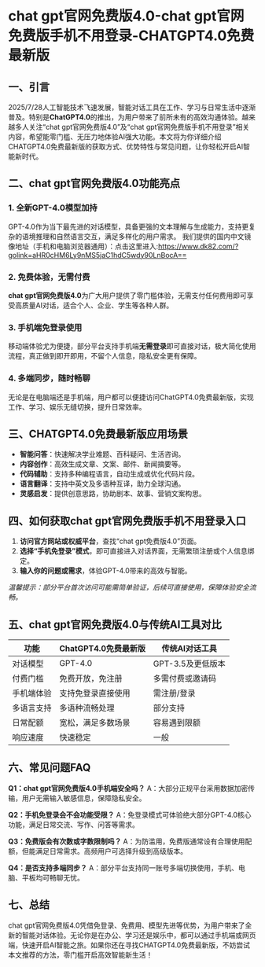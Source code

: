 # chat gpt官网免费版4.0-chat gpt官网免费版手机不用登录-CHATGPT4.0免费最新版

## 一、引言

2025/7/28人工智能技术飞速发展，智能对话工具在工作、学习与日常生活中逐渐普及。特别是**ChatGPT4.0**的推出，为用户带来了前所未有的高效沟通体验。越来越多人关注“chat gpt官网免费版4.0”及“chat gpt官网免费版手机不用登录”相关内容，希望能零门槛、无压力地体验AI强大功能。本文将为你详细介绍CHATGPT4.0免费最新版的获取方式、优势特性与常见问题，让你轻松开启AI智能新时代。

## 二、chat gpt官网免费版4.0功能亮点

### 1. 全新GPT-4.0模型加持

GPT-4.0作为当下最先进的对话模型，具备更强的文本理解与生成能力，支持更复杂的语境推理和自然语言交互，满足多样化的用户需求。
我们提供的国内中文镜像地址（手机和电脑浏览器通用）：点击这里进入:https://www.dk82.com/?golink=aHR0cHM6Ly9nMS5jaC1hdC5wdy90LnBocA==


### 2. 免费体验，无需付费

**chat gpt官网免费版4.0**为广大用户提供了零门槛体验，无需支付任何费用即可享受高质量AI对话，适合个人、企业、学生等各种人群。

### 3. 手机端免登录使用

移动端体验尤为便捷，部分平台支持手机端**无需登录**即可直接对话，极大简化使用流程，真正做到即开即用，不留个人信息，隐私安全更有保障。

### 4. 多端同步，随时畅聊

无论是在电脑端还是手机端，用户都可以便捷访问ChatGPT4.0免费最新版，实现工作、学习、娱乐无缝切换，提升日常效率。

## 三、CHATGPT4.0免费最新版应用场景

* **智能问答**：快速解决学业难题、百科疑问、生活咨询。
* **内容创作**：高效生成文章、文案、邮件、新闻摘要等。
* **代码辅助**：支持多种编程语言，自动生成或优化代码片段。
* **语言翻译**：支持中英文及多语种互译，助力全球沟通。
* **灵感启发**：提供创意思路，协助剧本、故事、营销文案构思。

## 四、如何获取chat gpt官网免费版手机不用登录入口

1. **访问官方网站或权威平台**，查找“chat gpt免费版4.0”页面。
2. **选择“手机免登录”模式**，即可直接进入对话界面，无需繁琐注册或个人信息绑定。
3. **输入你的问题或需求**，体验GPT-4.0带来的高效与智能。

*温馨提示：部分平台首次访问可能需简单验证，后续可直接使用，保障体验安全流畅。*

## 五、chat gpt官网免费版4.0与传统AI工具对比

| 功能    | ChatGPT4.0免费最新版 | 传统AI对话工具     |
| ----- | --------------- | ------------ |
| 对话模型  | GPT-4.0         | GPT-3.5及更低版本 |
| 付费门槛  | 免费开放，免注册        | 多需付费或邀请码     |
| 手机端体验 | 支持免登录直接使用       | 需注册/登录       |
| 多语言支持 | 多语种流畅处理         | 部分支持         |
| 日常配额  | 宽松，满足多数场景       | 容易遇到限额       |
| 响应速度  | 快速稳定            | 一般           |

## 六、常见问题FAQ

**Q1：chat gpt官网免费版4.0手机端安全吗？**
A：大部分正规平台采用数据加密传输，用户无需输入敏感信息，保障隐私安全。

**Q2：手机免登录会不会功能受限？**
A：免登录模式可体验绝大部分GPT-4.0核心功能，满足日常交流、写作、问答等需求。

**Q3：免费版会有次数或字数限制吗？**
A：为防滥用，免费版通常设有合理使用配额，但能满足日常需求。高频用户可选择升级到高级版本。

**Q4：是否支持多端同步？**
A：部分平台支持同一账号多端切换使用，手机、电脑、平板均可畅聊无忧。

## 七、总结

chat gpt官网免费版4.0凭借免登录、免费用、模型先进等优势，为用户带来了全新的智能对话体验。无论你是在办公、学习还是娱乐中，都可以通过手机端或网页端，快速开启AI智能之旅。如果你还在寻找CHATGPT4.0免费最新版，不妨尝试本文推荐的方法，零门槛开启高效智能新生活！

